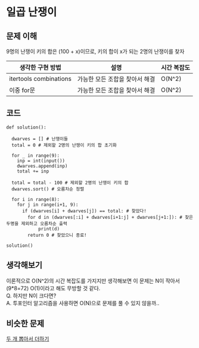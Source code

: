 # 일곱 난쟁이

## 문제 이해
9명의 난쟁이 키의 합은 (100 + x)이므로, 키의 합이 x가 되는 2명의 난쟁이를 찾자

|생각한 구현 방법|설명|시간 복잡도|
|-|-|-|
|itertools combinations|가능한 모든 조합을 찾아서 해결|O(N^2)|
|이중 for문|가능한 모든 조합을 찾아서 해결|O(N^2)|

## 코드
```
def solution():

  dwarves = [] # 난쟁이들
  total = 0 # 제외할 2명의 난쟁이 키의 합 초기화
  
  for _ in range(9):
    inp = int(input())
    dwarves.append(inp)
    total += inp
  
  total = total - 100 # 제외할 2명의 난쟁이 키의 합
  dwarves.sort() # 오름차순 정렬

  for i in range(8):
    for j in range(i+1, 9):
      if (dwarves[i] + dwarves[j]) == total: # 찾았다!
        for d in (dwarves[:i] + dwarves[i+1:j] + dwarves[j+1:]): # 찾은 두명을 제외하고 오름차순 출력 
            print(d)
        return 0 # 찾았으니 종료!

solution()
```

## 생각해보기
이론적으로 O(N^2)의 시간 복잡도를 가지지만 생각해보면 이 문제는 N이 작아서(9*8=72) O(1)이라고 해도 무방할 것 같다.    
Q. 하지만 N이 크다면?    
A. 투포인터 알고리즘을 사용하면 O(N)으로 문제를 풀 수 있지 않을까..

## 비슷한 문제
[두 개 뽑아서 더하기](https://programmers.co.kr/learn/courses/30/lessons/68644)

